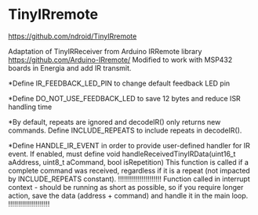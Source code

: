 # TinyIRremote
https://github.com/ndroid/TinyIRremote

Adaptation of TinyIRReceiver from Arduino IRRemote library <a href="https://github.com/Arduino-IRremote/">https://github.com/Arduino-IRremote/</a>
Modified to work with MSP432 boards in Energia and add IR transmit.


*Define IR_FEEDBACK_LED_PIN to change default feedback LED pin

*Define DO_NOT_USE_FEEDBACK_LED to save 12 bytes and reduce ISR handling time

*By default, repeats are ignored and decodeIR() only returns new commands.
Define INCLUDE_REPEATS to include repeats in decodeIR(). 

*Define HANDLE_IR_EVENT in order to provide user-defined handler for IR event.
If enabled, must define 
  void handleReceivedTinyIRData(uint16_t aAddress, uint8_t aCommand, bool isRepetition)
This function is called if a complete command was received, regardless if it is 
a repeat (not impacted by INCLUDE_REPEATS constant).
!!!!!!!!!!!!!!!!!!!!!!
  Function called in interrupt context - should be running as short as possible, so if you 
  require longer action, save the data (address + command) and handle it in the main loop.
!!!!!!!!!!!!!!!!!!!!!

